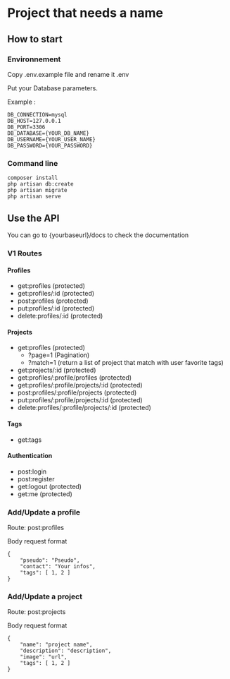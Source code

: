 # Project that needs a name

## How to start

### Environnement

Copy .env.example file and rename it .env

Put your Database parameters.

Example :

```
DB_CONNECTION=mysql
DB_HOST=127.0.0.1
DB_PORT=3306
DB_DATABASE={YOUR_DB_NAME}
DB_USERNAME={YOUR_USER_NAME}
DB_PASSWORD={YOUR_PASSWORD}
```

### Command line

```
composer install
php artisan db:create
php artisan migrate
php artisan serve
```

## Use the API

You can go to {yourbaseurl}/docs to check the documentation

### V1 Routes

#### Profiles

-   get:profiles (protected)
-   get:profiles/:id (protected)
-   post:profiles (protected)
-   put:profiles/:id (protected)
-   delete:profiles/:id (protected)

#### Projects

-   get:profiles (protected)
    -   ?page=1 (Pagination)
    -   ?match=1 (return a list of project that match with user favorite tags)
-   get:projects/:id (protected)
-   get:profiles/:profile/profiles (protected)
-   get:profiles/:profile/projects/:id (protected)
-   post:profiles/:profile/projects (protected)
-   put:profiles/:profile/projects/:id (protected)
-   delete:profiles/:profile/projects/:id (protected)

#### Tags

-   get:tags

#### Authentication

-   post:login
-   post:register
-   get:logout (protected)
-   get:me (protected)

### Add/Update a profile

Route: post:profiles

Body request format

```
{
    "pseudo": "Pseudo",
    "contact": "Your infos",
    "tags": [ 1, 2 ]
}
```

### Add/Update a project

Route: post:projects

Body request format

```
{
    "name": "project name",
    "description": "description",
    "image": "url",
    "tags": [ 1, 2 ]
}
```
